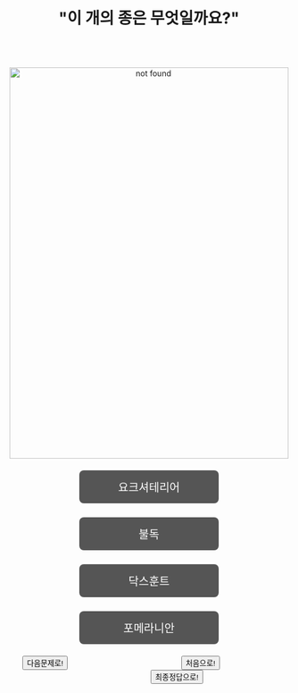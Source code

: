 <html>
  <title> 문제1 </title>
  <head>
    <style>
body {
text-align: center;
}
      .button{
        background-color: #555555;
        border: none;
        color: white;
        padding: 15px 32px;
        text-align: center;
        display: inline-block;
        margin: 4px 2px;
        cursor: pointer;
        font-size: 20px;
        border-radius: 8px;
        width: 250px;
      }
      .alert{
        padding: 20px;
        background-color: f44336;
        color: white;
      }
#next {
margin-right: 100px;
}
#first{
margin-left: 100px;
margin-right: 100px;
}
#final{
margin-left: 100px
}
    </style>
<body onload="question()">
  <script>
    function question(){
      alert("첫번째 문제입니다 잘 맞춰주세요")
    }
  </script>
  <h1><center> "이 개의 종은 무엇일까요?" </center></h1><br>
  <br>
  <br>
  <img src="http://blogfiles7.naver.net/20130707_201/junsusobagi_1373172601010umt0X_JPEG/Pomeranian-Puppy10.jpg=onclick"
   alt="not found" id="dog" width="500px" height="700px">
  <br>
  <br>
  <input type ="button" value="요크셔테리어" class="button" onclick="alert('A')
  ">
  <br>
  <br>
  <input type ="button" value="불독"  class="button" onclick="alert('U')
  ">
  <br>
  <br>
  <input type ="button" value="닥스훈트" class="button" onclick="alert('N')
  ">
  <br>
  <br>
  <input type ="button" value="포메라니안" class="button" onclick="alert('E')
  <br>
  <br>
  <input type ="button" value="골든리트리버" class="button" onclick="alert('L')
  ">
  <br>
  <br>
<a href="https://www.w3schools.com/js/tryit.asp?filename=tryjs_alert" id="next"> <button> 다음문제로! </button></a>
<a href="https://defaultgroup.github.io/START/" id="first"> <button> 처음으로! </button></a>
<a href="https://defaultgroup.github.io/END/" id="final"> <button> 최종정답으로! </button></a>
  <br>
  <br>
  <br>
  </body>
</html>
